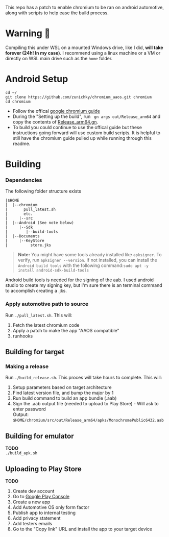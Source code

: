 This repo has a patch to enable chromium to be ran on android automotive, along with scripts to help ease the build process.

# Warning 🫷
Compiling this under WSL on a mounted Windows drive, like I did, **will take forever (24h! In my case)**. I recommend using a linux machine or a VM or directly on WSL main drive such as the `home` folder.

# Android Setup

```
cd ~/
git clone https://github.com/zunichky/chromium_aaos.git chromium
cd chromium
```

- Follow the offical [google chromium guide](https://chromium.googlesource.com/chromium/src/+/main/docs/android_build_instructions.md)  
- During the "Setting up the build", run ``` gn args out/Release_arm64``` and copy the contents of [Release_arm64.gn](/Release_arm64.gn).
- To build you could continue to use the offical guide but these instructions going forward will use custom build scripts. It is helpful to still have the chromium guide pulled up while running through this readme.

# Building
### Dependencies
The following folder structure exists  
```
|$HOME
|  |--chromium
|       pull_latest.sh
|       etc.   
|     |--src  
|  |--Android (See note below)
|     |--Sdk  
|        |--build-tools  
|  |--Documents
|     |--KeyStore
|          store.jks
```

> **Note:** You might have some tools already installed like `apksigner`. To verify, run `apksigner --version`. If not installed, you can install the `Android build tools` with the following command:`sudo apt -y install android-sdk-build-tools`

Android build tools is needed for the signing of the aab. I used android studio to create my signing key, but I'm sure there is an terminal command to accomplish creating a .jks.  

### Apply automotive path to source
Run ```./pull_latest.sh```. This will:  
1. Fetch the latest chromium code
2. Apply a patch to make the app "AAOS compatible"
3. runhooks  

## Building for target

### Making a release
Run ```./build_release.sh```. This proces will take hours to complete. This will:
1. Setup parameters based on target architecture
2. Find latest version file, and bump the major by 1
3. Run build command to build an app bundle (.aab)
4. Sign the .aab output file (needed to upload to Play Store) - Will ask to enter password  
Output: ```$HOME/chromium/src/out/Release_arm64/apks/MonochromePublic6432.aab```

## Building for emulator
**TODO**  
```./build_apk.sh ```

## Uploading to Play Store
**TODO**  
1. Create dev account 
2. Go to [Google Play Console](https://play.google.com/console)
3. Create a new app
4. Add Automotive OS only form factor
5. Publish app to internal testing
6. Add privacy statement
7. Add testers emails
8. Go to the "Copy link" URL and install the app to your target device